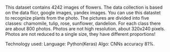 This dataset contains 4242 images of flowers. The data collection is based on the data flicr,
google images, yandex images. You can use this datastet to recognize plants from the photo.
The pictures are divided into five classes: chamomile, tulip, rose, sunflower, dandelion.
For each class there are about 800 photos. Photos are not high resolution, about 320x240 pixels. 
Photos are not reduced to a single size, they have different proportions!

Technology used:
Language: Python(Keras)
Algo: CNNs
accuracy 81%.

